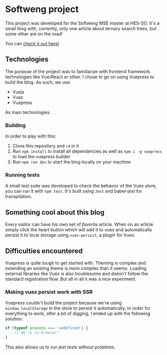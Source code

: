 # Softweng project

This project was developed for the Softweng MSE master at HES-SO. It's a small blog with, currently, only
one article about ternary search trees, but some other are on the road!

You can [check it out here!](https://softweng.guillaumehochet.now.sh/)

## Technologies
The purpose of the project was to familiarize with frontend framework technologies like Vue/React or other.
I chose to go on using Vuepress to build the blog. As such, we use:
- Vuejs
- Vuex
- Vuepress

As main technologies.

### Building
In order to play with this:
1. Clone this repository and `cd` in it
2. Run `npm install` to install all dependencies as well as `npm i -g vuepress` to load the vuepress builder
3. Run `npm run dev` to start the blog locally on your machine

### Running tests
A small test suite was developed to check the behavior of the Vuex store, you can run it with `npm test`.
It's built using `Jest` and babel-jest for transpilation.

## Something cool about this blog
Every visitor can have his own set of *favorite* article. When on an article simply click the heart button
which will add it to vuex and automatically persist it to local storage using `vuex-persist`, a plugin
for Vuex.

## Difficulties encountered
Vuepress is quite tough to get started with. Theming is complex and extending an existing theme is more
complex than it seems. Loading external libraries like Vuex is also troublesome and doesn't follow the
standard registration flow. But all in all it was a nice experiment.

### Making vuex persist work with SSR
Vuepress couldn't build the project because we're using `window.localStorage` in the store to persist it
automatically. In order for everything to work, after a bit of digging, I ended up with the following
solution:
```js
if (typeof process === 'undefined') {
    // We're in browser!
}
```
This also allows us to run jest tests without problems.